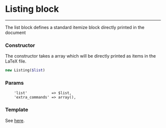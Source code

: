 # Listing block
-------------------------------

The list block defines a standard itemize block directly printed in the document

### Constructor

The constructor takes a array which will be directly printed as items in the LaTeX file.

```php
new Listing($list)
```

### Params

```
    'list'           => $list,
    'extra_commands' => array(),
```

### Template

See [here](https://github.com/bobvandevijver/latex-bundle/blob/master/Resources/views/Element/listing.tex.twig).